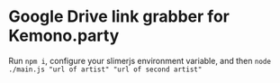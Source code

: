 # Google Drive link grabber for Kemono.party
Run `npm i`, configure your slimerjs environment variable, and then `node ./main.js "url of artist" "url of second artist"`

